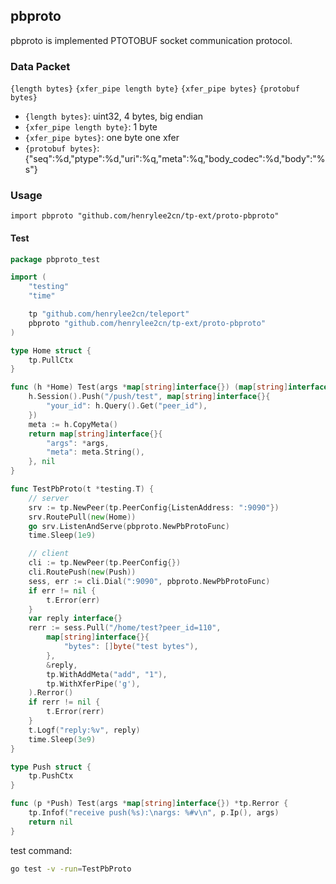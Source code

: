 ## pbproto

pbproto is implemented PTOTOBUF socket communication protocol.

### Data Packet

`{length bytes}` `{xfer_pipe length byte}` `{xfer_pipe bytes}` `{protobuf bytes}`

- `{length bytes}`: uint32, 4 bytes, big endian
- `{xfer_pipe length byte}`: 1 byte
- `{xfer_pipe bytes}`: one byte one xfer
- `{protobuf bytes}`: {"seq":%d,"ptype":%d,"uri":%q,"meta":%q,"body_codec":%d,"body":"%s"}

### Usage

`import pbproto "github.com/henrylee2cn/tp-ext/proto-pbproto"`

#### Test

```go
package pbproto_test

import (
	"testing"
	"time"

	tp "github.com/henrylee2cn/teleport"
	pbproto "github.com/henrylee2cn/tp-ext/proto-pbproto"
)

type Home struct {
	tp.PullCtx
}

func (h *Home) Test(args *map[string]interface{}) (map[string]interface{}, *tp.Rerror) {
	h.Session().Push("/push/test", map[string]interface{}{
		"your_id": h.Query().Get("peer_id"),
	})
	meta := h.CopyMeta()
	return map[string]interface{}{
		"args": *args,
		"meta": meta.String(),
	}, nil
}

func TestPbProto(t *testing.T) {
	// server
	srv := tp.NewPeer(tp.PeerConfig{ListenAddress: ":9090"})
	srv.RoutePull(new(Home))
	go srv.ListenAndServe(pbproto.NewPbProtoFunc)
	time.Sleep(1e9)

	// client
	cli := tp.NewPeer(tp.PeerConfig{})
	cli.RoutePush(new(Push))
	sess, err := cli.Dial(":9090", pbproto.NewPbProtoFunc)
	if err != nil {
		t.Error(err)
	}
	var reply interface{}
	rerr := sess.Pull("/home/test?peer_id=110",
		map[string]interface{}{
			"bytes": []byte("test bytes"),
		},
		&reply,
		tp.WithAddMeta("add", "1"),
		tp.WithXferPipe('g'),
	).Rerror()
	if rerr != nil {
		t.Error(rerr)
	}
	t.Logf("reply:%v", reply)
	time.Sleep(3e9)
}

type Push struct {
	tp.PushCtx
}

func (p *Push) Test(args *map[string]interface{}) *tp.Rerror {
	tp.Infof("receive push(%s):\nargs: %#v\n", p.Ip(), args)
	return nil
}
```

test command:

```sh
go test -v -run=TestPbProto
```
